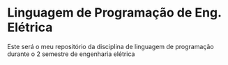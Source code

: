 # Linguagem de Programação de Eng. Elétrica
Este será o meu repositório da disciplina de linguagem de programação durante o 2 semestre de engenharia elétrica